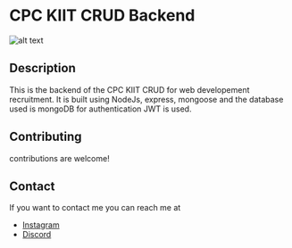 # CPC KIIT CRUD Backend
![alt text](https://cdn.discordapp.com/attachments/1176154747330379826/1200468698788536362/IMG-20240126-WA0011.jpg?ex=65c64a99&is=65b3d599&hm=ef6f43be16ab7e8ed65cb92ff6ff3ba278ecba7c8f900e466b7e25da15b84d4f&)

## Description
This is the backend of the CPC KIIT CRUD for web developement recruitment. It is built using NodeJs, express, mongoose and the database used is mongoDB for authentication JWT is used.

## Contributing
contributions are welcome!


## Contact

If you want to contact me you can reach me at
- [Instagram](https://www.instagram.com/sarthakgargg_igsh=MWR3Zm5kdXBoNTM3Zg==)
- [Discord](https://discordapp.com/users/1131656739494842468)

